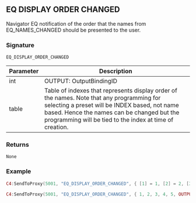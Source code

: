 ## EQ DISPLAY ORDER CHANGED

Navigator EQ notification of the order that the names from EQ\_NAMES\_CHANGED should be presented to the user.


### Signature

`EQ_DISPLAY_ORDER_CHANGED`


| Parameter | Description |
| --- | --- |
| int | OUTPUT: OutputBindingID |
| table | Table of indexes that represents display order of the names.  Note that any programming for selecting a preset will be INDEX based, not name based.  Hence the names can be changed but the programming will be tied to the index at time of creation. |


### Returns

`None`


### Example

```lua
C4:SendToProxy(5001, "EQ_DISPLAY_ORDER_CHANGED", {​​​​​​​ [1] = 1, [2] = 2, [3] = 3, [4] = 4, [5] = 5, OUTPUT = "4002" }​​​​​​​, "NOTIFY")

C4:SendToProxy(5001, "EQ_DISPLAY_ORDER_CHANGED", {​​​​​​​ 1, 2, 3, 4, 5, OUTPUT = "4002" }​​​​​​​, "NOTIFY")
```




